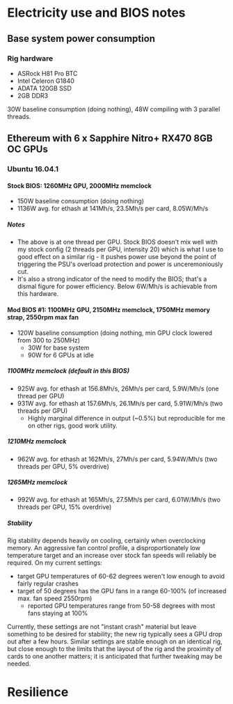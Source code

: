 # Electricity use and BIOS notes

## Base system power consumption

### Rig hardware

- ASRock H81 Pro BTC
- Intel Celeron G1840
- ADATA 120GB SSD 
- 2GB DDR3


30W baseline consumption (doing nothing), 48W compiling with 3 parallel threads.

## Ethereum with 6 x Sapphire Nitro+ RX470 8GB OC GPUs 

### Ubuntu 16.04.1
#### Stock BIOS: 1260MHz GPU, 2000MHz memclock
- 150W baseline consumption (doing nothing)
- 1136W avg. for ethash at 141Mh/s, 23.5Mh/s per card, 8.05W/Mh/s

##### Notes

- The above is at one thread per GPU. Stock BIOS doesn't mix well with my stock config (2 threads per GPU, intensity 20) which is
what I use to good effect on a similar rig - it pushes power use beyond the point of triggering the PSU's overload protection and power is
unceremoniously cut.
- It's also a strong indicator of the need to modify the BIOS; that's a dismal figure for power efficiency. Below 6W/Mh/s is achievable
from this hardware.

#### Mod BIOS #1: 1100MHz GPU, 2150MHz memclock, 1750MHz memory strap, 2550rpm max fan

- 120W baseline consumption (doing nothing, min GPU clock lowered from 300 to 250MHz)
    - 30W for base system
    - 90W for 6 GPUs at idle

##### 1100MHz memclock (default in this BIOS)

- 925W avg. for ethash at 156.8Mh/s, 26Mh/s per card, 5.9W/Mh/s (one thread per GPU)
- 931W avg. for ethash at 157.6Mh/s, 26.1Mh/s per card, 5.91W/Mh/s (two threads per GPU)
    - Highly marginal difference in output (~0.5%) but reproducible for me on other rigs, good work utility.
    
##### 1210MHz memclock

- 962W avg. for ethash at 162Mh/s, 27Mh/s per card, 5.94W/Mh/s (two threads per GPU, 5% overdrive)
    
##### 1265MHz memclock

- 992W avg. for ethash at 165Mh/s, 27.5Mh/s per card, 6.01W/Mh/s (two threads per GPU, 15% overdrive)



##### Stability

Rig stability depends heavily on cooling, certainly when overclocking memory. An aggressive fan control profile, a disproportionately low temperature target and an 
increase over stock fan speeds will reliably be required. On my current settings:

- target GPU temperatures of 60-62 degrees weren't low enough to avoid fairly regular crashes
- target of 50 degrees has the GPU fans in a range 60-100% (of increased max. fan speed 2550rpm)
    - reported GPU temperatures range from 50-58 degrees with most fans staying at 100%

Currently, these settings are not "instant crash" material but leave something to be desired for stability; the new rig typically sees a GPU drop out after a few hours. Similar settings are stable enough on an identical rig, but close enough to the limits that the layout of the rig and the proximity of cards to one another matters; it is anticipated that further tweaking may be needed. 

# Resilience


 
 
    
    
